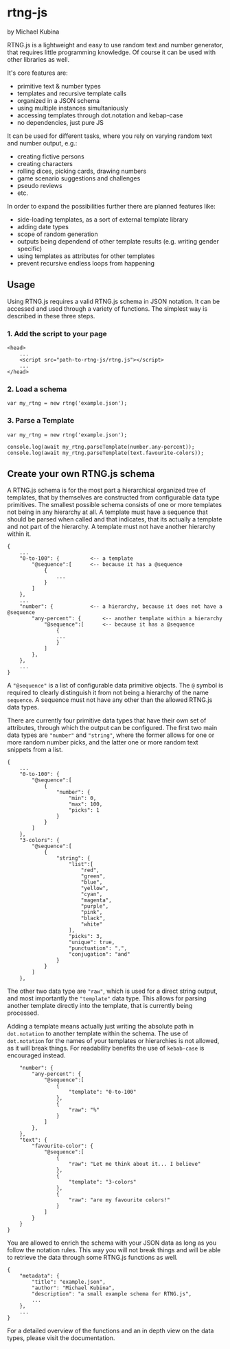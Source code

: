 # rtng-js
by Michael Kubina

RTNG.js is a lightweight and easy to use random text and number generator, that requires little programming knowledge. Of course it can be used with other libraries as well.

It's core features are:
- primitive text & number types
- templates and recursive template calls
- organized in a JSON schema
- using multiple instances simultaniously
- accessing templates through dot.notation and kebap-case
- no dependencies, just pure JS

It can be used for different tasks, where you rely on varying random text and number output, e.g.:
- creating fictive persons
- creating characters
- rolling dices, picking cards, drawing numbers
- game scenario suggestions and challenges
- pseudo reviews
- etc.

In order to expand the possibilities further there are planned features like:
- side-loading templates, as a sort of external template library
- adding date types
- scope of random generation
- outputs being dependend of other template results (e.g. writing gender specific)
- using templates as attributes for other templates
- prevent recursive endless loops from happening

## Usage
Using RTNG.js requires a valid RTNG.js schema in JSON notation. It can be accessed and used through a variety of functions. The simplest way is described in these three steps.

### 1. Add the script to your page

```
<head>
    ...
    <script src="path-to-rtng-js/rtng.js"></script>
    ...
</head>
```

### 2. Load a schema

```
var my_rtng = new rtng('example.json');
```

### 3. Parse a Template

```
var my_rtng = new rtng('example.json');

console.log(await my_rtng.parseTemplate(number.any-percent));
console.log(await my_rtng.parseTemplate(text.favourite-colors));
```

## Create your own RTNG.js schema
A RTNG.js schema is for the most part a hierarchical organized tree of templates, that by themselves are constructed from configurable data type primitives. The smallest possible schema consists of one or more templates not being in any hierarchy at all. A template must have a sequence that should be parsed when called and that indicates, that its actually a template and not part of the hierarchy. A template must not have another hierarchy within it.

```
{
    ...
    "0-to-100": {          <-- a template
        "@sequence":[      <-- because it has a @sequence
            {
                ...
            }
        ]
    },
    ...
    "number": {            <-- a hierarchy, because it does not have a @sequence
        "any-percent": {       <-- another template within a hierarchy
            "@sequence":[      <-- because it has a @sequence
                {
                ...
                }
            ]
        },
    },
    ...
}
```

A `"@sequence"` is a list of configurable data primitive objects. The `@` symbol is required to clearly distinguish it from not being a hierarchy of the name `sequence`. A sequence must not have any other than the allowed RTNG.js data types.

There are currently four primitive data types that have their own set of attributes, through which the output can be configured. The first two main data types are `"number"` and `"string"`, where the former allows for one or more random number picks, and the latter one or more random text snippets from a list.

```
{
    ...
    "0-to-100": {
        "@sequence":[
            {
                "number": {
                    "min": 0,
                    "max": 100,
                    "picks": 1
                }
            }
        ]
    },
    "3-colors": {
        "@sequence":[
            {
                "string": {
                    "list":[
                        "red",
                        "green",
                        "blue",
                        "yellow",
                        "cyan",
                        "magenta",
                        "purple",
                        "pink",
                        "black",
                        "white"
                    ],
                    "picks": 3,
                    "unique": true,
                    "punctuation": ",",
                    "conjugation": "and"
                }
            }
        ]
    },
```

The other two data type are `"raw"`, which is used for a direct string output, and most importantly the `"template"` data type. This allows for parsing another template directly into the template, that is currently being processed.

Adding a template means actually just writing the absolute path in `dot.notation` to another template within the schema. The use of `dot.notation` for the names of your templates or hierarchies is not allowed, as it will break things. For readability benefits the use of `kebab-case` is encouraged instead.

```
    "number": {
        "any-percent": {
            "@sequence":[
                {
                    "template": "0-to-100"
                },
                {
                    "raw": "%"
                }
            ]
        },
    },
    "text": {
        "favourite-color": {
            "@sequence":[
                {
                    "raw": "Let me think about it... I believe"
                },
                {
                    "template": "3-colors"
                },
                {
                    "raw": "are my favourite colors!"
                }
            ]
        }
    }
}
```

You are allowed to enrich the schema with your JSON data as long as you follow the notation rules. This way you will not break things and will be able to retrieve the data through some RTNG.js functions as well.

```
{
    "metadata": {
        "title": "example.json",
        "author": "Michael Kubina",
        "description": "a small example schema for RTNG.js",
        ...
    },
    ...
}
```

For a detailed overview of the functions and an in depth view on the data types, please visit the documentation.